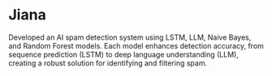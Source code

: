 # Jiana
Developed an AI spam detection system using LSTM, LLM, Naive Bayes, and Random Forest models. Each model enhances detection accuracy, from sequence prediction (LSTM) to deep language understanding (LLM), creating a robust solution for identifying and filtering spam.
